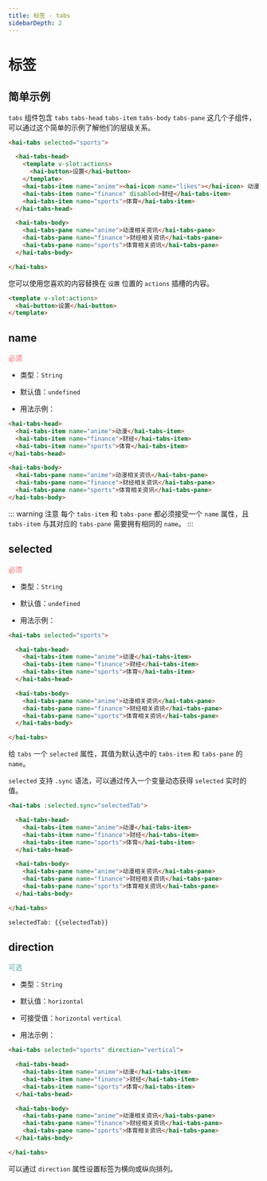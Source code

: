 ```yaml
---
title: 标签 - tabs
sidebarDepth: 2
---
```


# 标签

## 简单示例

`tabs` 组件包含 `tabs` `tabs-head` `tabs-item` `tabs-body` `tabs-pane` 这几个子组件，可以通过这个简单的示例了解他们的层级关系。

<ClientOnly>
<tabs-demo-1></tabs-demo-1>
</ClientOnly>


```html
<hai-tabs selected="sports">

  <hai-tabs-head>
    <template v-slot:actions>
      <hai-button>设置</hai-button>
    </template>
    <hai-tabs-item name="anime"><hai-icon name="likes"></hai-icon> 动漫</hai-tabs-item>
    <hai-tabs-item name="finance" disabled>财经</hai-tabs-item>
    <hai-tabs-item name="sports">体育</hai-tabs-item>
  </hai-tabs-head>

  <hai-tabs-body>
    <hai-tabs-pane name="anime">动漫相关资讯</hai-tabs-pane>
    <hai-tabs-pane name="finance">财经相关资讯</hai-tabs-pane>
    <hai-tabs-pane name="sports">体育相关资讯</hai-tabs-pane>
  </hai-tabs-body>

</hai-tabs>
```

您可以使用您喜欢的内容替换在 `设置` 位置的 `actions` 插槽的内容。 

```html
<template v-slot:actions>
  <hai-button>设置</hai-button>
</template>
```




## name
<font color=#ff6464>必须</font>

- 类型：`String`

- 默认值：`undefined`

- 用法示例：

```html
<hai-tabs-head>
  <hai-tabs-item name="anime">动漫</hai-tabs-item>
  <hai-tabs-item name="finance">财经</hai-tabs-item>
  <hai-tabs-item name="sports">体育</hai-tabs-item>
</hai-tabs-head>

<hai-tabs-body>
  <hai-tabs-pane name="anime">动漫相关资讯</hai-tabs-pane>
  <hai-tabs-pane name="finance">财经相关资讯</hai-tabs-pane>
  <hai-tabs-pane name="sports">体育相关资讯</hai-tabs-pane>
</hai-tabs-body>
```
::: warning 注意
每个 `tabs-item` 和 `tabs-pane` 都必须接受一个 `name` 属性，且 `tabs-item` 与其对应的 `tabs-pane` 需要拥有相同的 `name`。
:::




## selected
<font color=#ff6464>必须</font>

- 类型：`String`

- 默认值：`undefined`

- 用法示例：

```html
<hai-tabs selected="sports">

  <hai-tabs-head>
    <hai-tabs-item name="anime">动漫</hai-tabs-item>
    <hai-tabs-item name="finance">财经</hai-tabs-item>
    <hai-tabs-item name="sports">体育</hai-tabs-item>
  </hai-tabs-head>

  <hai-tabs-body>
    <hai-tabs-pane name="anime">动漫相关资讯</hai-tabs-pane>
    <hai-tabs-pane name="finance">财经相关资讯</hai-tabs-pane>
    <hai-tabs-pane name="sports">体育相关资讯</hai-tabs-pane>
  </hai-tabs-body>

</hai-tabs>
```
给 `tabs` 一个 `selected` 属性，其值为默认选中的 `tabs-item` 和 `tabs-pane` 的 `name`。

`selected` 支持 `.sync` 语法，可以通过传入一个变量动态获得 `selected` 实时的值。

<ClientOnly>
<tabs-demo-2></tabs-demo-2>
</ClientOnly>

```html
<hai-tabs :selected.sync="selectedTab">

  <hai-tabs-head>
    <hai-tabs-item name="anime">动漫</hai-tabs-item>
    <hai-tabs-item name="finance">财经</hai-tabs-item>
    <hai-tabs-item name="sports">体育</hai-tabs-item>
  </hai-tabs-head>

  <hai-tabs-body>
    <hai-tabs-pane name="anime">动漫相关资讯</hai-tabs-pane>
    <hai-tabs-pane name="finance">财经相关资讯</hai-tabs-pane>
    <hai-tabs-pane name="sports">体育相关资讯</hai-tabs-pane>
  </hai-tabs-body>

</hai-tabs>

selectedTab: {{selectedTab}}
```

## direction
<font color=#56a7ac>可选</font>

- 类型：`String`

- 默认值：`horizontal`

- 可接受值：`horizontal` `vertical`

- 用法示例：

<ClientOnly>
<tabs-demo-3></tabs-demo-3>
</ClientOnly>

```html
<hai-tabs selected="sports" direction="vertical">

  <hai-tabs-head>
    <hai-tabs-item name="anime">动漫</hai-tabs-item>
    <hai-tabs-item name="finance">财经</hai-tabs-item>
    <hai-tabs-item name="sports">体育</hai-tabs-item>
  </hai-tabs-head>

  <hai-tabs-body>
    <hai-tabs-pane name="anime">动漫相关资讯</hai-tabs-pane>
    <hai-tabs-pane name="finance">财经相关资讯</hai-tabs-pane>
    <hai-tabs-pane name="sports">体育相关资讯</hai-tabs-pane>
  </hai-tabs-body>

</hai-tabs>
```

可以通过 `direction` 属性设置标签为横向或纵向排列。
